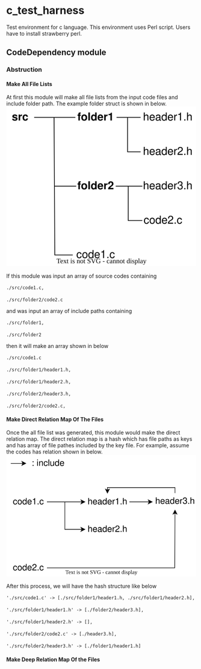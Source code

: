 # c_test_harness
Test environment for c language. This environment uses Perl script. Users have to install strawberry perl.

## CodeDependency module

### Abstruction
#### Make All File Lists
At first this module will make all file lists from the input code files and include folder path.
The example folder struct is shown in below.
![Example Folder Structure](Images/ExampleFolderStruct.svg)

If this module was input an array of source codes containing

    ./src/code1.c,

    ./src/folder2/code2.c

and was input an array of include paths containing

    ./src/folder1,

    ./src/folder2

then it will make an array shown in below

    ./src/code1.c

    ./src/folder1/header1.h,

    ./src/folder1/header2.h,

    ./src/folder2/header3.h,

    ./src/folder2/code2.c,

    
#### Make Direct Relation Map Of The Files
Once the all file list was generated, this module would make the direct relation map. The direct relation map is a hash which has file paths as keys and has array of  file pathes included by the key file. For example, assume the codes has relation shown in below.
![Example Folder Structure](Images/IncludeRelation.svg)

After this process, we will have the hash structure like below

    './src/code1.c' -> [./src/folder1/header1.h, ./src/folder1/header2.h],

    './src/folder1/header1.h' -> [./folder2/header3.h],

    './src/folder1/header2.h' -> [],

    './src/folder2/code2.c' -> [./header3.h],

    './src/folder2/header3.h' -> [./folder1/header1.h]

#### Make Deep Relation Map Of the Files
